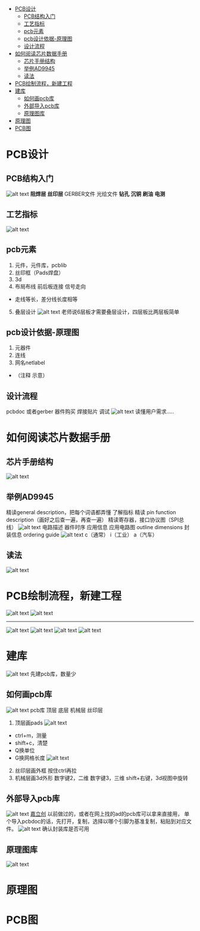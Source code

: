 
<!-- @import "[TOC]" {cmd="toc" depthFrom=1 depthTo=6 orderedList=false} -->

<!-- code_chunk_output -->

- [PCB设计](#pcb设计)
  - [PCB结构入门](#pcb结构入门)
  - [工艺指标](#工艺指标)
  - [pcb元素](#pcb元素)
  - [pcb设计依据-原理图](#pcb设计依据-原理图)
  - [设计流程](#设计流程)
- [如何阅读芯片数据手册](#如何阅读芯片数据手册)
  - [芯片手册结构](#芯片手册结构)
  - [举例AD9945](#举例ad9945)
  - [读法](#读法)
- [PCB绘制流程，新建工程](#pcb绘制流程新建工程)
- [建库](#建库)
  - [如何画pcb库](#如何画pcb库)
  - [外部导入pcb库](#外部导入pcb库)
  - [原理图库](#原理图库)
- [原理图](#原理图)
- [PCB图](#pcb图)

<!-- /code_chunk_output -->


# PCB设计
## PCB结构入门
![alt text](./image_ad/image.png)
**阻焊层** 
**丝印层**
 GERBER文件 光绘文件
**钻孔**
**沉铜**
**刷油**
**电测**
## 工艺指标
![alt text](./image_ad/image-1.png)
## pcb元素

1. 元件，元件库，pcblib
2. 丝印框（Pads焊盘）
3. 3d
4. 布局布线 前后板连接 信号走向
- 走线等长，差分线长度相等
5. 叠层设计
![alt text](./image_ad/image-2.png)
老师说6层板才需要叠层设计，四层板比两层板简单
## pcb设计依据-原理图
1. 元器件
2. 连线
3. 网名netlabel
- （注释 示意）
## 设计流程
pcbdoc 或者gerber 器件购买 焊接贴片 调试
![alt text](./image_ad/image-3.png)
读懂用户需求.....

# 如何阅读芯片数据手册
## 芯片手册结构
![alt text](./image_ad/image-4.png)

## 举例AD9945
精读general description，把每个词语都弄懂
了解指标
精读 pin function description（画好之后查一遍，再查一遍）
精读寄存器，接口协议图（SPI总线）
![alt text](./image_ad/image-5.png)
电路描述
器件时序
应用信息 应用电路图
outline dimensions 封装信息
ordering guide 
![alt text](./image_ad/image-6.png)
c（通常） i（工业） a（汽车）

## 读法
![alt text](./image_ad/image-7.png)

# PCB绘制流程，新建工程
![alt text](./image_ad/image-8.png)
![alt text](./image_ad/image-9.png)

---
![alt text](./image_ad/image-10.png)
![alt text](./image_ad/image-11.png)
![alt text](./image_ad/image-12.png)
![alt text](./image_ad/image-13.png)
# 建库
![alt text](image.png)
先建pcb库，数量少
## 如何画pcb库
![alt text](image-1.png)
pcb库 顶层 底层 机械层 丝印层
1. 顶层画pads
![alt text](image-2.png)
- ctrl+m，测量
- shift+c，清楚
- Q换单位
- G换网格长度
![alt text](image-3.png)
2. 丝印层画外框
按住ctrl再拉
3. 机械层画3d外形
数字键2，二维
数字键3，三维
shift+右键，3d视图中旋转
## 外部导入pcb库
![alt text](image-4.png)
[嘉立创](https://szlcsc.com)
以前做过的，或者在网上找的ad的pcb库可以拿来直接用，
单个导入pcbdoc的话，先打开，复制，选择以哪个引脚为基准复制，粘贴到对应文件。
![alt text](image-5.png)
确认封装库是否可用
## 原理图库
![alt text](image-6.png)
 
# 原理图
# PCB图
